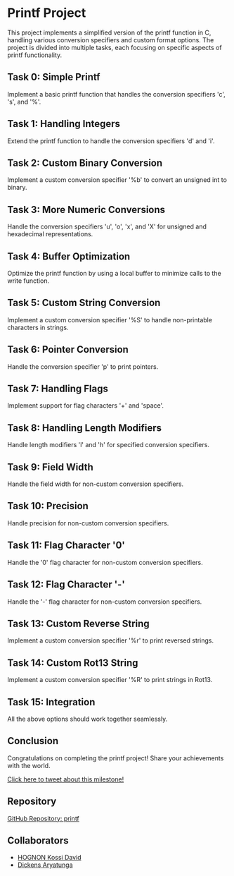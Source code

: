 # Printf Project

This project implements a simplified version of the printf function in C, handling various conversion specifiers and custom format options. The project is divided into multiple tasks, each focusing on specific aspects of printf functionality.

## Task 0: Simple Printf

Implement a basic printf function that handles the conversion specifiers 'c', 's', and '%'.

## Task 1: Handling Integers

Extend the printf function to handle the conversion specifiers 'd' and 'i'.

## Task 2: Custom Binary Conversion

Implement a custom conversion specifier '%b' to convert an unsigned int to binary.

## Task 3: More Numeric Conversions

Handle the conversion specifiers 'u', 'o', 'x', and 'X' for unsigned and hexadecimal representations.

## Task 4: Buffer Optimization

Optimize the printf function by using a local buffer to minimize calls to the write function.

## Task 5: Custom String Conversion

Implement a custom conversion specifier '%S' to handle non-printable characters in strings.

## Task 6: Pointer Conversion

Handle the conversion specifier 'p' to print pointers.

## Task 7: Handling Flags

Implement support for flag characters '+' and 'space'.

## Task 8: Handling Length Modifiers

Handle length modifiers 'l' and 'h' for specified conversion specifiers.

## Task 9: Field Width

Handle the field width for non-custom conversion specifiers.

## Task 10: Precision

Handle precision for non-custom conversion specifiers.

## Task 11: Flag Character '0'

Handle the '0' flag character for non-custom conversion specifiers.

## Task 12: Flag Character '-'

Handle the '-' flag character for non-custom conversion specifiers.

## Task 13: Custom Reverse String

Implement a custom conversion specifier '%r' to print reversed strings.

## Task 14: Custom Rot13 String

Implement a custom conversion specifier '%R' to print strings in Rot13.

## Task 15: Integration

All the above options should work together seamlessly.

## Conclusion

Congratulations on completing the printf project! Share your achievements with the world.

[Click here to tweet about this milestone!](#)

## Repository

[GitHub Repository: printf](https://github.com/KDAVID9h/printf)

## Collaborators

- [HOGNON Kossi David](https://github.com/KDAVID9h)
- [Dickens Aryatunga](https://github.com/)
